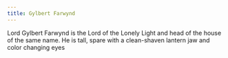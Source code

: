 ```yaml
---
title: Gylbert Farwynd
---
```


Lord Gylbert Farwynd is the Lord of the Lonely Light and head of the house of the same name. He is tall, spare with a clean-shaven lantern jaw and color changing eyes


